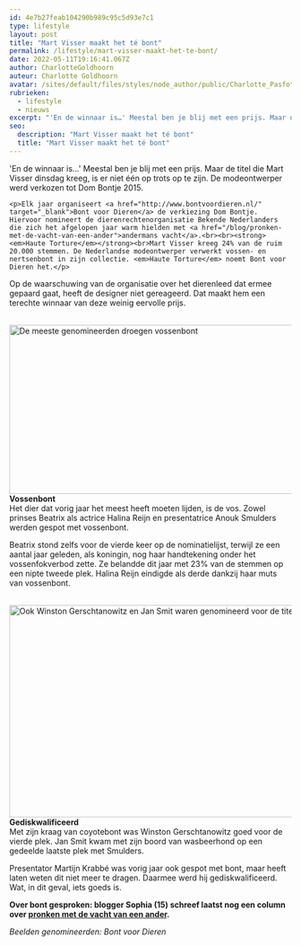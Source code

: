 ```yaml
---
id: 4e7b27feab104290b989c95c5d93e7c1
type: lifestyle
layout: post
title: "Mart Visser maakt het té bont"
permalink: /lifestyle/mart-visser-maakt-het-te-bont/
date: 2022-05-11T19:16:41.067Z
author: CharlotteGoldhoorn
auteur: Charlotte Goldhoorn
avatar: /sites/default/files/styles/node_author/public/Charlotte_PasfotoDSC01555%20EXTRA.jpg?itok=Uh1_j08g
rubrieken:
  - lifestyle
  - nieuws
excerpt: "'En de winnaar is…' Meestal ben je blij met een prijs. Maar de titel die Mart Visser dinsdag kreeg, is er niet één op trots op te zijn. De modeontwerper werd verkozen tot Dom Bontje 2015.  "
seo:
  description: "Mart Visser maakt het té bont"
  title: "Mart Visser maakt het té bont"
---
```

'En de winnaar is…' Meestal ben je blij met een prijs. Maar de titel die Mart Visser dinsdag kreeg, is er niet één op trots op te zijn. De modeontwerper werd verkozen tot Dom Bontje 2015.  

    <p>Elk jaar organiseert <a href="http://www.bontvoordieren.nl/" target="_blank">Bont voor Dieren</a> de verkiezing Dom Bontje. Hiervoor nomineert de dierenrechtenorganisatie Bekende Nederlanders die zich het afgelopen jaar warm hielden met <a href="/blog/pronken-met-de-vacht-van-een-ander">andermans vacht</a>.<br><br><strong><em>Haute Torture</em></strong><br>Mart Visser kreeg 24% van de ruim 20.000 stemmen. De Nederlandse modeontwerper verwerkt vossen- en nertsenbont in zijn collectie. <em>Haute Torture</em> noemt Bont voor Dieren het.</p>
<p>Op de waarschuwing van de organisatie over het dierenleed dat ermee gepaard gaat, heeft de designer niet gereageerd. Dat maakt hem een terechte winnaar van deze weinig eervolle prijs.<br><br><div class="media media-element-container media-default"><div id="file-14968" class="file file-image file-image-jpeg">

        
  
  <div class="content">
    <img alt="De meeste genomineerden droegen vossenbont" title="Foto&#039;s Bont voor Dieren, BrunoPress" height="301" width="850" class="media-element file-default" src="/sites/default/files/Dom%20Bontje%20vossenbont.jpg">  </div>

  
</div>
</div><strong>Vossenbont</strong><br>Het dier dat vorig jaar het meest heeft moeten lijden, is de vos. Zowel prinses Beatrix als actrice Halina Reijn en presentatrice Anouk Smulders werden gespot met vossenbont.
<p>Beatrix stond zelfs voor de vierde keer op de nominatielijst, terwijl ze een aantal jaar geleden, als koningin, nog haar handtekening onder het vossenfokverbod zette. Ze belandde dit jaar met 23% van de stemmen op een nipte tweede plek. Halina Reijn eindigde als derde dankzij haar muts van vossenbont.<br><br><div class="media media-element-container media-default"><div id="file-14969" class="file file-image file-image-jpeg">

        
  
  <div class="content">
    <img alt="Ook Winston Gerschtanowitz en Jan Smit waren genomineerd voor de titel Dom Bontje" title="Beeld Bont voor Dieren" height="378" width="850" class="media-element file-default" src="/sites/default/files/Dom%20Bontje%20Winston%20Gerschtanowitz%20Jan%20Smit.jpg">  </div>

  
</div>
</div><strong>Gediskwalificeerd</strong><br>Met zijn kraag van coyotebont was Winston Gerschtanowitz goed voor de vierde plek. Jan Smit kwam met zijn boord van wasbeerhond op een gedeelde laatste plek met Smulders.
<p>Presentator Martijn Krabbé was vorig jaar ook gespot met bont, maar heeft laten weten dit niet meer te dragen. Daarmee werd hij gediskwalificeerd. Wat, in dit geval, iets goeds is.</p>
<p><strong>Over bont gesproken: blogger Sophia (15) schreef laatst nog een column over <a href="/blog/pronken-met-de-vacht-van-een-ander">pronken met de vacht van een ander</a>.</strong></p>
<p><em>Beelden genomineerden: Bont voor Dieren</em></p>  
